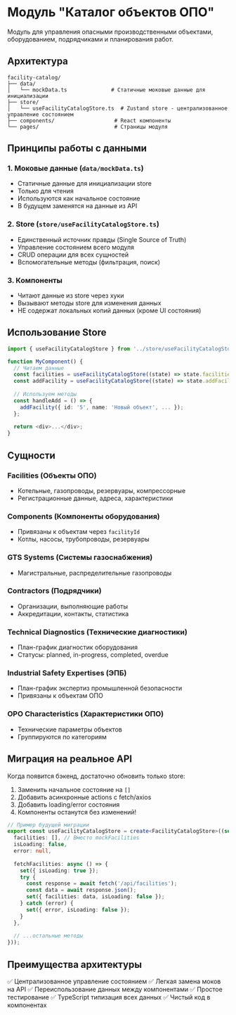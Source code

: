 # Модуль "Каталог объектов ОПО"

Модуль для управления опасными производственными объектами, оборудованием, подрядчиками и планирования работ.

## Архитектура

```
facility-catalog/
├── data/
│   └── mockData.ts              # Статичные моковые данные для инициализации
├── store/
│   └── useFacilityCatalogStore.ts  # Zustand store - централизованное управление состоянием
├── components/                   # React компоненты
└── pages/                        # Страницы модуля
```

## Принципы работы с данными

### 1. Моковые данные (`data/mockData.ts`)
- Статичные данные для инициализации store
- Только для чтения
- Используются как начальное состояние
- В будущем заменятся на данные из API

### 2. Store (`store/useFacilityCatalogStore.ts`)
- Единственный источник правды (Single Source of Truth)
- Управление состоянием всего модуля
- CRUD операции для всех сущностей
- Вспомогательные методы (фильтрация, поиск)

### 3. Компоненты
- Читают данные из store через хуки
- Вызывают методы store для изменения данных
- НЕ содержат локальных копий данных (кроме UI состояния)

## Использование Store

```typescript
import { useFacilityCatalogStore } from '../store/useFacilityCatalogStore';

function MyComponent() {
  // Читаем данные
  const facilities = useFacilityCatalogStore((state) => state.facilities);
  const addFacility = useFacilityCatalogStore((state) => state.addFacility);
  
  // Используем методы
  const handleAdd = () => {
    addFacility({ id: '5', name: 'Новый объект', ... });
  };
  
  return <div>...</div>;
}
```

## Сущности

### Facilities (Объекты ОПО)
- Котельные, газопроводы, резервуары, компрессорные
- Регистрационные данные, адреса, характеристики

### Components (Компоненты оборудования)
- Привязаны к объектам через `facilityId`
- Котлы, насосы, трубопроводы, резервуары

### GTS Systems (Системы газоснабжения)
- Магистральные, распределительные газопроводы

### Contractors (Подрядчики)
- Организации, выполняющие работы
- Аккредитации, контакты, статистика

### Technical Diagnostics (Технические диагностики)
- План-график диагностик оборудования
- Статусы: planned, in-progress, completed, overdue

### Industrial Safety Expertises (ЭПБ)
- План-график экспертиз промышленной безопасности
- Привязаны к объектам ОПО

### OPO Characteristics (Характеристики ОПО)
- Технические параметры объектов
- Группируются по категориям

## Миграция на реальное API

Когда появится бэкенд, достаточно обновить только store:

1. Заменить начальное состояние на `[]`
2. Добавить асинхронные actions с fetch/axios
3. Добавить loading/error состояния
4. Компоненты останутся без изменений!

```typescript
// Пример будущей миграции
export const useFacilityCatalogStore = create<FacilityCatalogStore>((set, get) => ({
  facilities: [], // Вместо mockFacilities
  isLoading: false,
  error: null,
  
  fetchFacilities: async () => {
    set({ isLoading: true });
    try {
      const response = await fetch('/api/facilities');
      const data = await response.json();
      set({ facilities: data, isLoading: false });
    } catch (error) {
      set({ error, isLoading: false });
    }
  },
  
  // ...остальные методы
}));
```

## Преимущества архитектуры

✅ Централизованное управление состоянием
✅ Легкая замена моков на API
✅ Переиспользование данных между компонентами
✅ Простое тестирование
✅ TypeScript типизация всех данных
✅ Чистый код в компонентах
